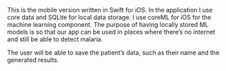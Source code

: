 This is the mobile version written in Swift for iOS. In the application I use core data and SQLite for local data storage. I use coreML for iOS for the machine learning component. The purpose of having locally stored ML models is so that our app can be used in places where there’s no internet and still be able to detect malaria.

The user will be able to save the patient’s data, such as their name and the generated results.
